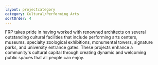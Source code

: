 ```yaml
---
layout: projectcategory
category: Cultural/Performing Arts
sortOrder: 4
---
```

FRP takes pride in having worked with renowned architects on several outstanding cultural facilities that include performing arts centers, museums, specialty zoological exhibitions, monumental towers, signature parks, and university entrance gates. These projects enhance a community\'s cultural capital through creating dynamic and welcoming public spaces that all people can enjoy.



































